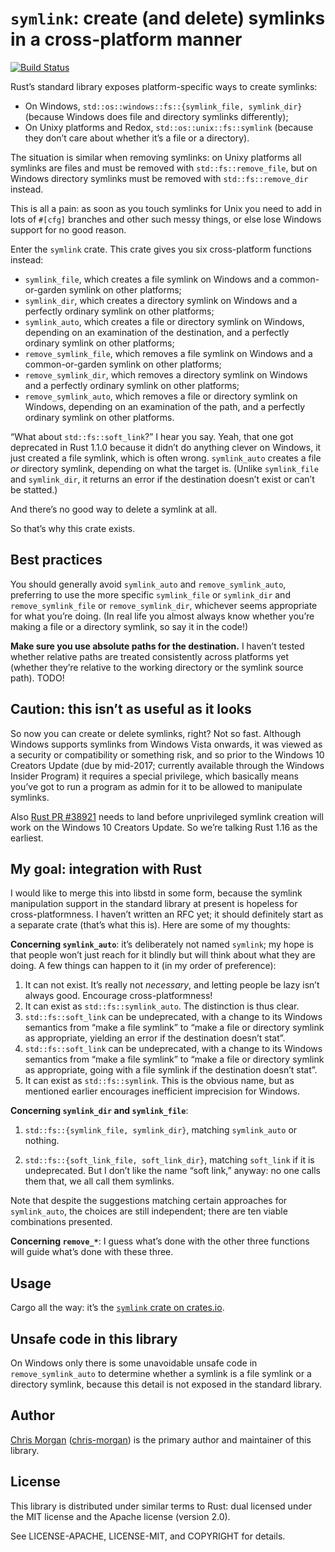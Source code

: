 # `symlink`: create (and delete) symlinks in a cross-platform manner

[![Build Status](https://gitlab.com/chris-morgan/symlink/badges/master/build.svg)](https://gitlab.com/chris-morgan/symlink/commits/master)

Rust’s standard library exposes platform-specific ways to create symlinks:

- On Windows, `std::os::windows::fs::{symlink_file, symlink_dir}` (because Windows does file and directory symlinks differently);
- On Unixy platforms and Redox, `std::os::unix::fs::symlink` (because they don’t care about whether it’s a file or a directory).

The situation is similar when removing symlinks: on Unixy platforms all symlinks are files and must be removed with `std::fs::remove_file`, but on Windows directory symlinks must be removed with `std::fs::remove_dir` instead.

This is all a pain: as soon as you touch symlinks for Unix you need to add in lots of `#[cfg]` branches and other such messy things, or else lose Windows support for no good reason.

Enter the `symlink` crate. This crate gives you six cross-platform functions instead:

- `symlink_file`, which creates a file symlink on Windows and a common-or-garden symlink on other platforms;
- `symlink_dir`, which creates a directory symlink on Windows and a perfectly ordinary symlink on other platforms;
- `symlink_auto`, which creates a file or directory symlink on Windows, depending on an examination of the destination, and a perfectly ordinary symlink on other platforms;
- `remove_symlink_file`, which removes a file symlink on Windows and a common-or-garden symlink on other platforms;
- `remove_symlink_dir`, which removes a directory symlink on Windows and a perfectly ordinary symlink on other platforms;
- `remove_symlink_auto`, which removes a file or directory symlink on Windows, depending on an examination of the path, and a perfectly ordinary symlink on other platforms.

“What about `std::fs::soft_link`?” I hear you say. Yeah, that one got deprecated in Rust 1.1.0 because it didn’t do anything clever on Windows, it just created a file symlink, which is often wrong. `symlink_auto` creates a file *or* directory symlink, depending on what the target is. (Unlike `symlink_file` and `symlink_dir`, it returns an error if the destination doesn’t exist or can’t be statted.)

And there’s no good way to delete a symlink at all.

So that’s why this crate exists.

## Best practices

You should generally avoid `symlink_auto` and `remove_symlink_auto`, preferring to use the more specific `symlink_file` or `symlink_dir` and `remove_symlink_file` or `remove_symlink_dir`, whichever seems appropriate for what you’re doing. (In real life you almost always know whether you’re making a file or a directory symlink, so say it in the code!)

**Make sure you use absolute paths for the destination.** I haven’t tested whether relative paths are treated consistently across platforms yet (whether they’re relative to the working directory or the symlink source path). TODO!

## Caution: this isn’t as useful as it looks

So now you can create or delete symlinks, right? Not so fast. Although Windows supports symlinks from Windows Vista onwards, it was viewed as a security or compatibility or something risk, and so prior to the Windows 10 Creators Update (due by mid-2017; currently available through the Windows Insider Program) it requires a special privilege, which basically means you’ve got to run a program as admin for it to be allowed to manipulate symlinks.

Also [Rust PR #38921](https://github.com/rust-lang/rust/pull/38921) needs to land before unprivileged symlink creation will work on the Windows 10 Creators Update. So we’re talking Rust 1.16 as the earliest.

## My goal: integration with Rust

I would like to merge this into libstd in some form, because the symlink manipulation support in the standard library at present is hopeless for cross-platformness. I haven’t written an RFC yet; it should definitely start as a separate crate (that’s what this is). Here are some of my thoughts:

**Concerning `symlink_auto`**: it’s deliberately not named `symlink`; my hope is that people won’t just reach for it blindly but will think about what they are doing. A few things can happen to it (in my order of preference):

1. It can not exist. It’s really not *necessary*, and letting people be lazy isn’t always good. Encourage cross-platformness!
2. It can exist as `std::fs::symlink_auto`. The distinction is thus clear.
3. `std::fs::soft_link` can be undeprecated, with a change to its Windows semantics from “make a file symlink” to “make a file or directory symlink as appropriate, yielding an error if the destination doesn’t stat”.
4. `std::fs::soft_link` can be undeprecated, with a change to its Windows semantics from “make a file symlink” to “make a file or directory symlink as appropriate, going with a file symlink if the destination doesn’t stat”.
5. It can exist as `std::fs::symlink`. This is the obvious name, but as mentioned earlier encourages inefficient imprecision for Windows.

**Concerning `symlink_dir` and `symlink_file`**:

1. `std::fs::{symlink_file, symlink_dir}`, matching `symlink_auto` or nothing.

2. `std::fs::{soft_link_file, soft_link_dir}`, matching `soft_link` if it is undeprecated. But I don’t like the name “soft link,” anyway: no one calls them that, we all call them symlinks.

Note that despite the suggestions matching certain approaches for `symlink_auto`, the choices are still independent; there are ten viable combinations presented.

**Concerning `remove_*`**: I guess what’s done with the other three functions will guide what’s done with these three.

## Usage

Cargo all the way: it’s the [`symlink` crate on crates.io](http://crates.io/crates/symlink).

## Unsafe code in this library

On Windows only there is some unavoidable unsafe code in `remove_symlink_auto` to determine whether a symlink is a file symlink or a directory symlink, because this detail is not exposed in the standard library.

## Author

[Chris Morgan](http://chrismorgan.info/) ([chris-morgan](https://gitlab.com/chris-morgan)) is the primary author and maintainer of this library.

## License

This library is distributed under similar terms to Rust: dual licensed under the MIT license and the Apache license (version 2.0).

See LICENSE-APACHE, LICENSE-MIT, and COPYRIGHT for details.
